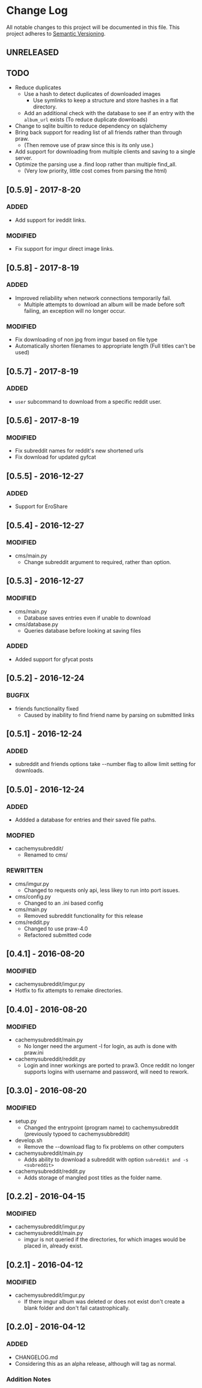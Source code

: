 # Change Log
All notable changes to this project will be documented in this file.
This project adheres to [Semantic Versioning](http://semver.org/).

## UNRELEASED
## TODO
- Reduce duplicates
    - Use a hash to detect duplicates of downloaded images
        - Use symlinks to keep a structure and store hashes in a flat directory.
    - Add an additional check with the database to see if an entry with the `album_url` exists (To reduce duplicate downloads)
- Change to sqlite builtin to reduce dependency on sqlalchemy
- Bring back support for reading list of all friends rather than through praw.
    - (Then remove use of praw since this is its only use.)
- Add support for downloading from multiple clients and saving to a single server.
- Optimize the parsing use a .find loop rather than multiple find\_all.
  - (Very low priority, little cost comes from parsing the html)

## [0.5.9] - 2017-8-20
### ADDED
- Add support for ireddit links.
### MODIFIED
- Fix support for imgur direct image links.

## [0.5.8] - 2017-8-19
### ADDED
- Improved reliability when network connections temporarily fail.
  - Multiple attempts to download an album will be made before soft failing, an exception will no longer occur.
### MODIFIED
- Fix downloading of non jpg from imgur based on file type
- Automatically shorten filenames to appropriate length (Full titles can't be used)

## [0.5.7] - 2017-8-19
### ADDED
- `user` subcommand to download from a specific reddit user.

## [0.5.6] - 2017-8-19
### MODIFIED
- Fix subreddit names for reddit's new shortened urls
- Fix download for updated gyfcat

## [0.5.5] - 2016-12-27
### ADDED
- Support for EroShare

## [0.5.4] - 2016-12-27
### MODIFIED
- cms/main.py
  - Change subreddit argument to required, rather than option.

## [0.5.3] - 2016-12-27
### MODIFIED
- cms/main.py
  - Database saves entries even if unable to download
- cms/database.py
  - Queries database before looking at saving files

### ADDED
- Added support for gfycat posts

## [0.5.2] - 2016-12-24
### BUGFIX
- friends functionality fixed
  - Caused by inability to find friend name by parsing on submitted links

## [0.5.1] - 2016-12-24
### ADDED
- subreddit and friends options take --number flag to allow limit setting for downloads.

## [0.5.0] - 2016-12-24
### ADDED
- Addded a database for entries and their saved file paths.

### MODFIED
- cachemysubreddit/
  - Renamed to cms/

### REWRITTEN
- cms/imgur.py
  - Changed to requests only api, less likey to run into port issues.
- cms/config.py
  - Changed to an .ini based config
- cms/main.py
  - Removed subreddit functionality for this release
- cms/reddit.py
  - Changed to use praw-4.0 
  - Refactored submitted code

## [0.4.1] - 2016-08-20
### MODIFIED
- cachemysubreddit/imgur.py
 - Hotfix to fix attempts to remake directories.

## [0.4.0] - 2016-08-20
### MODIFIED
- cachemysubreddit/main.py
  - No longer need the argument -l for login, as auth is done with praw.ini
- cachemysubreddit/reddit.py
  - Login and inner workings are ported to praw3. Once reddit no longer supports logins with username and password, will need to rework.

## [0.3.0] - 2016-08-20
### MODIFIED
- setup.py 
  - Changed the entrypoint (program name) to cachemysubreddit (previously typoed to cachemysubbreddit)
- develop.sh
  - Remove the --download flag to fix problems on other computers
- cachemysubreddit/main.py
  - Adds ability to download a subreddit with option `subreddit and -s <subreddit>`
- cachemysubreddit/reddit.py
  - Adds storage of mangled post titles as the folder name.

## [0.2.2] - 2016-04-15
### MODIFIED
- cachemysubreddit/imgur.py
- cachemysubreddit/main.py
  - imgur is not queried if the directories, for which images would be placed in, already exist.


## [0.2.1] - 2016-04-12
### MODIFIED
- cachemysubreddit/imgur.py
  - If there imgur album was deleted or does not exist don't create a blank folder and don't fail catastrophically.

## [0.2.0] - 2016-04-12
### ADDED
- CHANGELOG.md
- Considering this as an alpha release, although will tag as normal.

### Addition Notes

